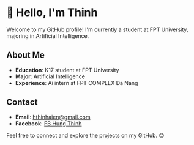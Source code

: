 # 👋 Hello, I'm Thinh

Welcome to my GitHub profile! I'm currently a student at FPT University, majoring in Artificial Intelligence.

## About Me

-  **Education**: K17 student at FPT University
-  **Major**: Artificial Intelligence
-  **Experience**: Ai intern at FPT COMPLEX Da Nang

## Contact

-  **Email**: hthinhaien@gmail.com
-  **Facebook**: [FB Hung Thinh](https://www.facebook.com/hungthinh.hoang.758)  <!-- Replace with your actual Facebook link -->


Feel free to connect and explore the projects on my GitHub. 😊
